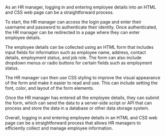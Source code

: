 As an HR manager, logging in and entering employee details into an HTML and CSS web page can be a straightforward process.

To start, the HR manager can access the login page and enter their username and password to authenticate their identity. Once authenticated, the HR manager can be redirected to a page where they can enter employee details.

The employee details can be collected using an HTML form that includes input fields for information such as employee name, address, contact details, employment status, and job role. The form can also include dropdown menus or radio buttons for certain fields such as employment status.

The HR manager can then use CSS styling to improve the visual appearance of the form and make it easier to read and use. This can include setting the font, color, and layout of the form elements.

Once the HR manager has entered all the employee details, they can submit the form, which can send the data to a server-side script or API that can process and store the data in a database or other data storage system.

Overall, logging in and entering employee details in an HTML and CSS web page can be a straightforward process that allows HR managers to efficiently collect and manage employee information.
